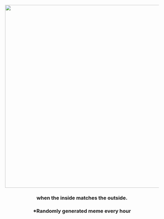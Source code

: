 <p align="center">
        <img src="https://i.redd.it/ugd6qjvjwyj91.jpg" width="600" height="600">
        </p>
        <h3 align="center">when the inside matches the outside.</h3>
        <h3 align="center">*Randomly generated meme every hour</h3>
    